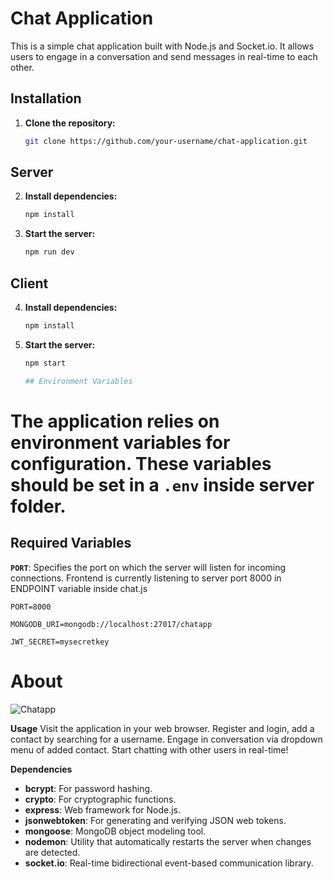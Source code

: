 # Chat Application

This is a simple chat application built with Node.js and Socket.io. It allows users to engage in a conversation and send messages in real-time to each other.

## Installation

1. **Clone the repository:**

   ```bash
   git clone https://github.com/your-username/chat-application.git

 ## Server
   
2. **Install dependencies:**

   ```bash
   npm install
3. **Start the server:**

   ```bash
   npm run dev

  ## Client
   
4. **Install dependencies:**

   ```bash
   npm install
5. **Start the server:**

   ```bash
   npm start

   ## Environment Variables

# The application relies on environment variables for configuration. These variables should be set  in a `.env` inside server folder.

## Required Variables

 **`PORT`**: Specifies the port on which the server will listen for incoming connections. Frontend is currently listening to server port 8000 in ENDPOINT variable inside chat.js

   ```plaintext
   PORT=8000 

   MONGODB_URI=mongodb://localhost:27017/chatapp

   JWT_SECRET=mysecretkey
   ```



 # About
 ![Chatapp](https://github.com/weralite/chat-application/assets/58389432/551cb35b-35c9-434a-a2bb-5b22186c2d45)

**Usage**
Visit the application in your web browser.
Register and login, add a contact by searching for a username.
Engage in conversation via dropdown menu of added contact.
Start chatting with other users in real-time!


**Dependencies**

- **bcrypt**: For password hashing.
- **crypto**: For cryptographic functions.
- **express**: Web framework for Node.js.
- **jsonwebtoken**: For generating and verifying JSON web tokens.
- **mongoose**: MongoDB object modeling tool.
- **nodemon**: Utility that automatically restarts the server when changes are detected.
- **socket.io**: Real-time bidirectional event-based communication library.





